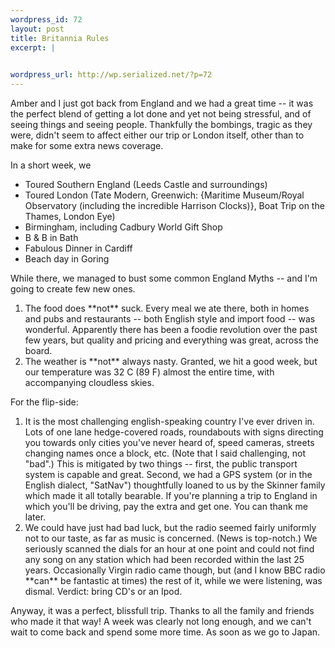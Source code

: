 ```yaml
--- 
wordpress_id: 72
layout: post
title: Britannia Rules
excerpt: |
  

wordpress_url: http://wp.serialized.net/?p=72
---
```

Amber and I just got back from England and we had a great time -- it was the perfect blend of getting a lot done and yet not being stressful, and of seeing things and seeing people. Thankfully the bombings, tragic as they were, didn't seem to affect either our trip or London itself, other than to make for some extra news coverage.

In a short week, we <ul><li>Toured Southern England (Leeds Castle and surroundings)</li><li>Toured London (Tate Modern, Greenwich: {Maritime Museum/Royal Observatory (including the incredible Harrison Clocks)}, Boat Trip on the Thames, London Eye)</li><li>Birmingham, including Cadbury World Gift Shop</li><li>B & B in Bath</li><li>Fabulous Dinner in Cardiff</li><li>Beach day in Goring</li></ul>

While there, we managed to bust some common England Myths -- and I'm going to create few new ones.
<ol><li>The food does **not** suck. Every meal we ate there, both in homes and pubs and restaurants -- both English style and import food -- was wonderful. Apparently there has been a foodie revolution over the past few years, but quality and pricing and everything was great, across the board.</li><li>The weather is **not** always nasty. Granted, we hit a good week, but our temperature was 32 C (89 F) almost the entire time, with accompanying cloudless skies.</li></ol>

For the flip-side:
<ol><li>It is the most challenging english-speaking country I've ever driven in. Lots of one lane hedge-covered roads, roundabouts with signs directing you towards only cities you've never heard of, speed cameras, streets changing names once a block, etc. (Note that I said challenging, not "bad".) This is mitigated by two things -- first, the public transport system is capable and great. Second, we had a GPS system (or in the English dialect, "SatNav") thoughtfully loaned to us by the Skinner family which made it all totally bearable. If you're planning a trip to England in which you'll be driving, pay the extra and get one. You can thank me later.</li><li>We could have just had bad luck, but the radio seemed fairly uniformly not to our taste, as far as music is concerned. (News is top-notch.) We seriously scanned the dials for an hour at one point and could not find any song on any station which had been recorded within the last 25 years. Occasionally Virgin radio came though, but (and I know BBC radio **can** be fantastic at times) the rest of it, while we were listening, was dismal. Verdict: bring CD's or an Ipod.</li></ol>

Anyway, it was a perfect, blissfull trip. Thanks to all the family and friends who made it that way! A week was clearly not long enough, and we can't wait to come back and spend some more time. As soon as we go to Japan.
